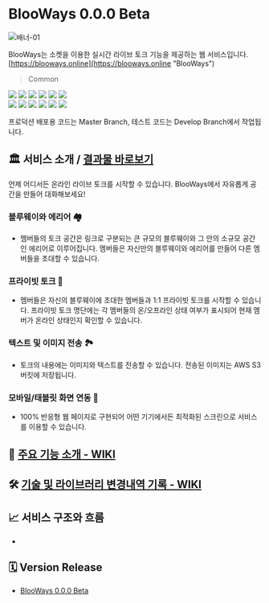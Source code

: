 # BlooWays 0.0.0 Beta

![배너-01](https://github.com/yjglab/BlooWays/assets/70316567/d92f140a-bb2e-4261-8b19-4e0bf47c1f34.png)

BlooWays는 소켓을 이용한 실시간 라이브 토크 기능을 제공하는 웹 서비스입니다.
[https://blooways.online](https://blooways.online "BlooWays")

> Common

<div> 
<img src="https://img.shields.io/badge/TypeScript-3178C6?style=for-the-badge&logo=TypeScript&logoColor=white">
<img src="https://img.shields.io/badge/React-61DAFB?style=for-the-badge&logo=React&logoColor=white">
<img src="https://img.shields.io/badge/React--Router-CA4245?style=for-the-badge&logo=reactrouter&logoColor=white">
<img src="https://img.shields.io/badge/SWR-000000?style=for-the-badge&logo=vercel&logoColor=white">
<img src="https://img.shields.io/badge/Tailwindcss-06B6D4?style=for-the-badge&logo=Tailwindcss&logoColor=black">
<img src="https://img.shields.io/badge/Styled--components-DB7093?style=for-the-badge&logo=styledcomponents&logoColor=white">
</div>

<div > 
<img src="https://img.shields.io/badge/Express-000000?style=for-the-badge&logo=Express&logoColor=white">
<img src="https://img.shields.io/badge/Socket.io-010101?style=for-the-badge&logo=socketdotio&logoColor=white">
<img src="https://img.shields.io/badge/mysql-4479A1?style=for-the-badge&logo=mysql&logoColor=white">
<img src="https://img.shields.io/badge/Sequelize-52B0E7?style=for-the-badge&logo=Sequelize&logoColor=white">
<img src="https://img.shields.io/badge/AmazonAWS-232F3E?style=for-the-badge&logo=AmazonAWS&logoColor=white">
<img src="https://img.shields.io/badge/amazon--s3-569A31?style=for-the-badge&logo=amazons3&logoColor=white">
</div>

프로덕션 배포용 코드는 Master Branch, 테스트 코드는 Develop Branch에서 작업됩니다.

## 🏛 서비스 소개 / [결과물 바로보기](https://blooways.online)

언제 어디서든 온라인 라이브 토크를 시작할 수 있습니다. BlooWays에서 자유롭게 공간을 만들어 대화해보세요!

### 블루웨이와 에리어 🏘

- 멤버들의 토크 공간은 링크로 구분되는 큰 규모의 블루웨이와 그 안의 소규모 공간인 에리어로 이루어집니다. 멤버들은 자신만의 블루웨이와 에리어를 만들어 다른 멤버들을 초대할 수 있습니다.

### 프라이빗 토크 🤫

- 멤버들은 자신의 블루웨이에 초대한 멤버들과 1:1 프라이빗 토크를 시작할 수 있습니다. 프라이빗 토크 명단에는 각 멤버들의 온/오프라인 상태 여부가 표시되어 현재 멤버가 온라인 상태인지 확인할 수 있습니다.

### 텍스트 및 이미지 전송 🏞

- 토크의 내용에는 이미지와 텍스트를 전송할 수 있습니다. 전송된 이미지는 AWS S3 버킷에 저장됩니다.

### 모바일/태블릿 화면 연동 📱

- 100% 반응형 웹 페이지로 구현되어 어떤 기기에서든 최적화된 스크린으로 서비스를 이용할 수 있습니다.

## 🔖 [주요 기능 소개 - WIKI](https://github.com/yjglab/BlooWays/wiki/%EC%A3%BC%EC%9A%94-%EA%B8%B0%EB%8A%A5-%EC%86%8C%EA%B0%9C)

## 🛠 [기술 및 라이브러리 변경내역 기록 - WIKI](https://github.com/yjglab/BlooWays/wiki/%EA%B8%B0%EC%88%A0-%EA%B4%80%EB%A0%A8-%EB%B3%80%EA%B2%BD%EC%A0%90)

## 📈 서비스 구조와 흐름

-

## 🗓 Version Release

- [BlooWays 0.0.0 Beta](https://github.com/yjglab/BlooWays "BlooWays")
